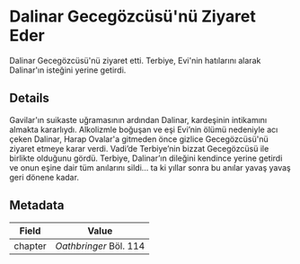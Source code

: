 # Dalinar Gecegözcüsü'nü Ziyaret Eder
Dalinar Gecegözcüsü'nü ziyaret etti. Terbiye, Evi'nin hatılarını alarak Dalinar'ın isteğini yerine getirdi.

## Details
Gavilar'ın suikaste uğramasının ardından Dalinar, kardeşinin intikamını almakta kararlıydı. Alkolizmle boğuşan ve eşi Evi’nin ölümü nedeniyle acı çeken Dalinar, Harap Ovalar'a gitmeden önce gizlice Gecegözcüsü'nü ziyaret etmeye karar verdi. Vadi’de Terbiye’nin bizzat Gecegözcüsü ile birlikte olduğunu gördü. Terbiye, Dalinar’ın dileğini kendince yerine getirdi ve onun eşine dair tüm anılarını sildi… ta ki yıllar sonra bu anılar yavaş yavaş geri dönene kadar.

## Metadata
| Field | Value |
| ----- | ----- |
| chapter | *Oathbringer* Böl. 114 |
